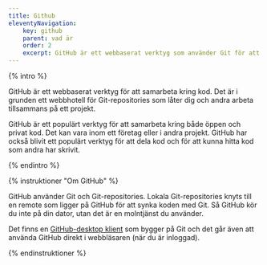 ```yaml
---
title: Github
eleventyNavigation:
    key: github
    parent: vad är
    order: 2
    excerpt: GitHub är ett webbaserat verktyg som använder Git för att sammarbeta kring kod.
---
```


{% intro %}

GitHub är ett webbaserat verktyg för att samarbeta kring kod. Det är i grunden ett webbhotell för Git-repositories som låter dig och andra arbeta tillsammans på ett projekt.

GitHub är ett populärt verktyg för att samarbeta kring både öppen och privat kod. Det kan vara inom ett företag eller i andra projekt. GitHub har också blivit ett populärt verktyg för att dela kod och för att kunna hitta kod som andra har skrivit.

{% endintro %}

{% instruktioner "Om GitHub" %}

GitHub använder Git och Git-repositories. Lokala Git-repositories knyts till en remote som ligger på GitHub för att synka koden med Git. Så GitHub kör du inte på din dator, utan det är en molntjänst du använder.

Det finns en [GitHub-desktop klient](https://desktop.github.com/) som bygger på Git och det går även att använda GitHub direkt i webbläsaren (när du är inloggad).

{% endinstruktioner %}
